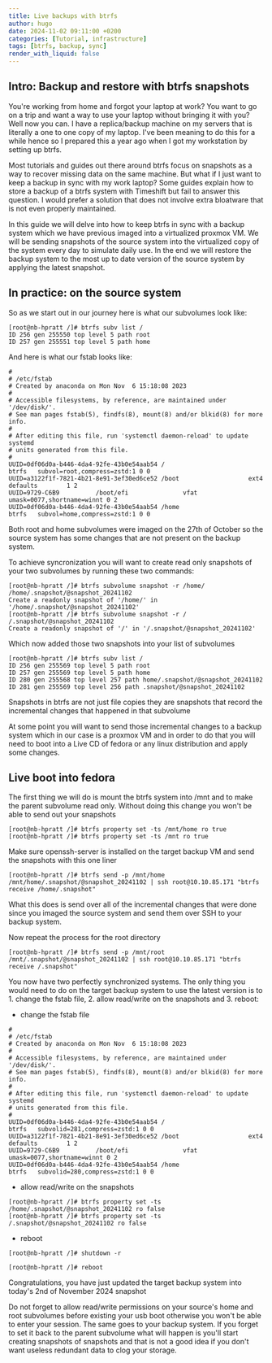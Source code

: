 ```yaml
---
title: Live backups with btrfs
author: hugo
date: 2024-11-02 09:11:00 +0200
categories: [Tutorial, infrastructure]
tags: [btrfs, backup, sync]
render_with_liquid: false
---
```


## Intro: Backup and restore with btrfs snapshots

You're working from home and forgot your laptop at work? You want to go on a trip and want a way to use your laptop without bringing it with you? Well now you can. I have a replica/backup machine on my servers that is literally a one to one copy of my laptop. I've been meaning to do this for a while hence so I prepared this a year ago when I got my workstation by setting up btrfs. 

Most tutorials and guides out there around btrfs focus on snapshots as a way to recover missing data on the same machine. But what if I just want to keep a backup in sync with my work laptop? Some guides explain how to store a backup of a btrfs system with Timeshift but fail to answer this question. I would prefer a solution that does not involve extra bloatware that is not even properly maintained.

In this guide we will delve into how to keep btrfs in sync with a backup system which we have previous imaged into a virtualized proxmox VM. We will be sending snapshots of the source system into the virtualized copy of the system every day to simulate daily use. In the end we will restore the backup system to the most up to date version of the source system by applying the latest snapshot.

## In practice: on the source system 

So as we start out in our journey here is what our subvolumes look like:

```console
[root@nb-hpratt /]# btrfs subv list /
ID 256 gen 255550 top level 5 path root
ID 257 gen 255551 top level 5 path home
```

And here is what our fstab looks like:

```console
#
# /etc/fstab
# Created by anaconda on Mon Nov  6 15:18:08 2023
#
# Accessible filesystems, by reference, are maintained under '/dev/disk/'.
# See man pages fstab(5), findfs(8), mount(8) and/or blkid(8) for more info.
#
# After editing this file, run 'systemctl daemon-reload' to update systemd
# units generated from this file.
#
UUID=0df06d0a-b446-4da4-92fe-43b0e54aab54 /                       btrfs   subvol=root,compress=zstd:1 0 0
UUID=a3122f1f-7821-4b21-8e91-3ef30ed6ce52 /boot                   ext4    defaults        1 2
UUID=9729-C6B9          /boot/efi               vfat    umask=0077,shortname=winnt 0 2
UUID=0df06d0a-b446-4da4-92fe-43b0e54aab54 /home                   btrfs   subvol=home,compress=zstd:1 0 0

```

Both root and home subvolumes were imaged on the 27th of October so the source system has some changes that are not present on the backup system.


To achieve syncronization you will want to create read only snapshots of your two subvolumes by running these two commands:

```console
[root@nb-hpratt /]# btrfs subvolume snapshot -r /home/ /home/.snapshot/@snapshot_20241102
Create a readonly snapshot of '/home/' in '/home/.snapshot/@snapshot_20241102'
[root@nb-hpratt /]# btrfs subvolume snapshot -r / /.snapshot/@snapshot_20241102
Create a readonly snapshot of '/' in '/.snapshot/@snapshot_20241102'

```

Which now added those two snapshots into your list of subvolumes

```console
[root@nb-hpratt /]# btrfs subv list /
ID 256 gen 255569 top level 5 path root
ID 257 gen 255569 top level 5 path home
ID 280 gen 255568 top level 257 path home/.snapshot/@snapshot_20241102
ID 281 gen 255569 top level 256 path .snapshot/@snapshot_20241102
```

Snapshots in btrfs are not just file copies they are snapshots that record the incremental changes that happened in that subvolume

At some point you will want to send those incremental changes to a backup system which in our case is a proxmox VM and in order to do that you will need to boot into a Live CD of fedora or any linux distribution and apply some changes.

## Live boot into fedora

The first thing we will do is mount the btrfs system into /mnt and to make the parent subvolume read only. Without doing this change you won't be able to send out your snapshots

```console
[root@nb-hpratt /]# btrfs property set -ts /mnt/home ro true
[root@nb-hpratt /]# btrfs property set -ts /mnt ro true

```

Make sure openssh-server is installed on the target backup VM and send the snapshots with this one liner

```console
[root@nb-hpratt /]# btrfs send -p /mnt/home /mnt/home/.snapshot/@snapshot_20241102 | ssh root@10.10.85.171 "btrfs receive /home/.snapshot"
```

What this does is send over all of the incremental changes that were done since you imaged the source system and send them over SSH to your backup system. 

Now repeat the process for the root directory

```console
[root@nb-hpratt /]# btrfs send -p /mnt/root /mnt/.snapshot/@snapshot_20241102 | ssh root@10.10.85.171 "btrfs receive /.snapshot"
```

You now have two perfectly synchronized systems. The only thing you would need to do on the target backup system to use the latest version is to 1. change the fstab file, 2. allow read/write on the snapshots and 3. reboot:

- change the fstab file

```console
#
# /etc/fstab
# Created by anaconda on Mon Nov  6 15:18:08 2023
#
# Accessible filesystems, by reference, are maintained under '/dev/disk/'.
# See man pages fstab(5), findfs(8), mount(8) and/or blkid(8) for more info.
#
# After editing this file, run 'systemctl daemon-reload' to update systemd
# units generated from this file.
#
UUID=0df06d0a-b446-4da4-92fe-43b0e54aab54 /                       btrfs   subvolid=281,compress=zstd:1 0 0
UUID=a3122f1f-7821-4b21-8e91-3ef30ed6ce52 /boot                   ext4    defaults        1 2
UUID=9729-C6B9          /boot/efi               vfat    umask=0077,shortname=winnt 0 2
UUID=0df06d0a-b446-4da4-92fe-43b0e54aab54 /home                   btrfs   subvolid=280,compress=zstd:1 0 0

```

- allow read/write on the snapshots

```console
[root@nb-hpratt /]# btrfs property set -ts /home/.snapshot/@snapshot_20241102 ro false
[root@nb-hpratt /]# btrfs property set -ts /.snapshot/@snapshot_20241102 ro false

```

- reboot

```console
[root@nb-hpratt /]# shutdown -r 
```

```console
[root@nb-hpratt /]# reboot
```

Congratulations, you have just updated the target backup system into today's 2nd of November 2024 snapshot

Do not forget to allow read/write permissions on your source's home and root subvolumes before existing your usb boot otherwise you won't be able to enter your session. The same goes to your backup system. If you forget to set it back to the parent subvolume what will happen is you'll start creating snapshots of snapshots and that is not a good idea if you don't want useless redundant data to clog your storage.